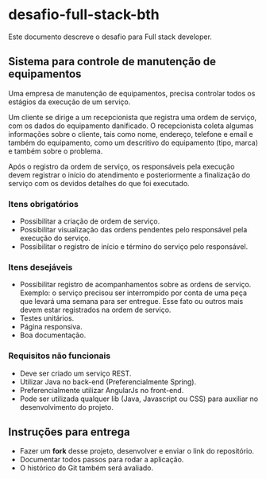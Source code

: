 # desafio-full-stack-bth

Este documento descreve o desafio para Full stack developer.

## Sistema para controle de manutenção de equipamentos

Uma empresa de manutenção de equipamentos, precisa controlar todos os estágios da execução de um serviço.

Um cliente se dirige a um recepcionista que registra uma ordem de serviço, com os dados do equipamento danificado. O recepcionista coleta algumas informações sobre o cliente, tais como nome, endereço, telefone e email e também do equipamento, como um descritivo do equipamento (tipo, marca) e também sobre o problema.

Após o registro da ordem de serviço, os responsáveis pela execução devem registrar o início do atendimento e posteriormente a finalização do serviço com os devidos detalhes do que foi executado. 

### Itens obrigatórios

- Possibilitar a criação de ordem de serviço.
- Possibilitar visualização das ordens pendentes pelo responsável pela execução do serviço.
- Possibilitar o registro de início e término do serviço pelo responsável.

### Itens desejáveis

- Possibilitar registro de acompanhamentos sobre as ordens de serviço. Exemplo: o serviço precisou ser interrompido por conta de uma peça que levará uma semana para ser entregue. Esse fato ou outros mais devem estar registrados na ordem de serviço.
- Testes unitários.
- Página responsiva.
- Boa documentação.

### Requisitos não funcionais

- Deve ser criado um serviço REST.
- Utilizar Java no back-end (Preferencialmente Spring).
- Preferencialmente utilizar AngularJs no front-end.
- Pode ser utilizada qualquer lib (Java, Javascript ou CSS) para auxiliar no desenvolvimento do projeto.

## Instruções para entrega

- Fazer um **fork** desse projeto, desenvolver e enviar o link do repositório.
- Documentar todos passos para rodar a aplicação.
- O histórico do Git também será avaliado.




